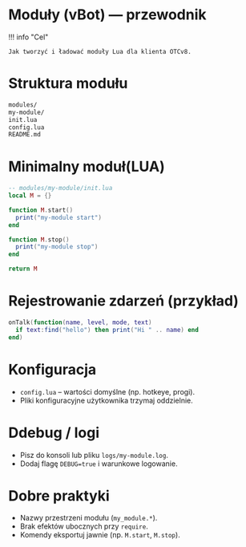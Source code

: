 # Moduły (vBot) — przewodnik
!!! info "Cel"

    Jak tworzyć i ładować moduły Lua dla klienta OTCv8.
# Struktura modułu
```bash
modules/
my-module/
init.lua
config.lua
README.md

```
# Minimalny moduł(LUA)
```lua
-- modules/my-module/init.lua
local M = {}

function M.start()
  print("my-module start")
end

function M.stop()
  print("my-module stop")
end

return M

```
# Rejestrowanie zdarzeń (przykład)
```lua
onTalk(function(name, level, mode, text)
  if text:find("hello") then print("Hi " .. name) end
end)

```
# Konfiguracja
- `config.lua` – wartości domyślne (np. hotkeye, progi).
- Pliki konfiguracyjne użytkownika trzymaj oddzielnie.
# Ddebug / logi
- Pisz do konsoli lub pliku `logs/my-module.log`.
- Dodaj flagę `DEBUG=true` i warunkowe logowanie.
# Dobre praktyki
- Nazwy przestrzeni modułu (`my_module.*`).
- Brak efektów ubocznych przy `require`.
- Komendy eksportuj jawnie (np. `M.start`, `M.stop`).

